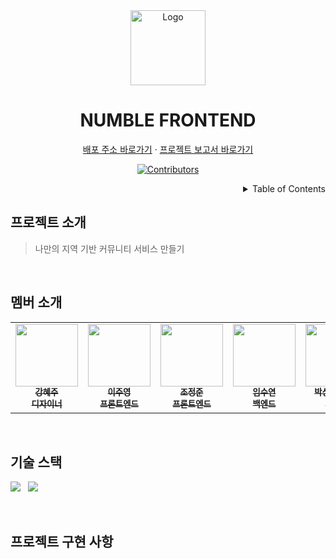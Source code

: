 <!-- PROJECT LOGO -->
<div align="center">
  <img src="https://oopy.lazyrockets.com/api/rest/cdn/image/b114693b-9d05-4fa1-b8e2-b406b49af357.png" alt="Logo" width="120" >
  <h1>NUMBLE FRONTEND</h1>
  <p>
    <a href="https://numb-community.vercel.app/">배포 주소 바로가기</a>
    ·
    <a href="https://www.notion.so/75035d7b26f648719b09d062f94474c3">프로젝트 보고서 바로가기</a>
  </p>

[![Contributors][contributors-shield]][contributors-url]

[contributors-shield]: https://img.shields.io/github/contributors/devjoylee/numble-community.svg?style=for-the-badge
[contributors-url]: https://github.com/devjoylee/numble-community/graphs/contributors

</div>

<!-- TABLE OF CONTENTS -->
<details align="right">
  <summary>Table of Contents</summary>
    <div><a href="#프로젝트-소개">프로젝트 소개</a></div>
    <div><a href="#멤버-소개">멤버 소개</a></div>
    <div><a href="#기술-스택">기술 스택</a></div>
    <div><a href="#프로젝트-구현-사항">프로젝트 구현 사항</a></div>
</details>

## 프로젝트 소개

> 나만의 지역 기반 커뮤니티 서비스 만들기

<br/>

## 멤버 소개

<table>
  <tr>
    <td align="center">
      <a href="#">
        <img src="https://user-images.githubusercontent.com/68415905/197453772-833ebfd8-2af3-40b1-a358-1bd7a33486b1.png" width="100px;" heightalt="" /><br />
        <sub>
          <b>강혜주</b><br />
          <b>디자이너</b>
        </sub>
      </a>
    </td>
    <td align="center">
      <a href="https://github.com/devjoylee">
        <img src="https://avatars.githubusercontent.com/devjoylee" width="100px;" alt="" /><br />
        <sub>
          <b>이주영</b><br />
          <b>프론트엔드</b>
        </sub>
      </a>
    </td>
    <td align="center">
      <a href="https://github.com/Jeong-jj">
        <img src="https://avatars.githubusercontent.com/Jeong-jj" width="100px;" alt="" /><br />
        <sub>
          <b>조정준</b><br />
          <b>프론트엔드</b>
        </sub>
      </a>
    </td>
    <td align="center">
      <a href="https://github.com/suyeon205">
        <img src="https://avatars.githubusercontent.com/suyeon205" width="100px;" alt="" /><br />
        <sub>
          <b>임수연</b><br />
          <b>백엔드</b>
        </sub>
      </a>
    </td>
    <td align="center">
      <a href="https://github.com/skmn3">
        <img src="https://avatars.githubusercontent.com/skmn3" width="100px;" alt="" /><br />
        <sub>
          <b>박상진(팀장)</b><br />
          <b>백엔드</b>
        </sub>
      </a>
    </td>
  </tr>
</table>

<br/>

## 기술 스택

<img src="https://img.shields.io/badge/javascript-F7DF1E?style=for-the-badge&logo=javascript&logoColor=black">&nbsp;&nbsp;
<img src="https://img.shields.io/badge/react-61DAFB?style=for-the-badge&logo=react&logoColor=black">&nbsp;&nbsp;

<br/>

## 프로젝트 구현 사항
